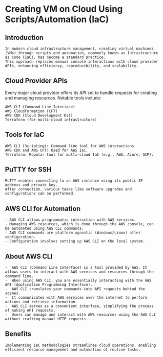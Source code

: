 # Creating VM on Cloud Using Scripts/Automation (IaC)
## Introduction
```
In modern cloud infrastructure management, creating virtual machines (VMs) through scripts and automation, commonly known as Infrastructure as Code (IaC), has become a standard practice.
This approach replaces manual console interactions with cloud provider APIs, enhancing efficiency, reproducibility, and scalability.
```
## Cloud Provider APIs
Every major cloud provider offers its API set to handle requests for creating and managing resources. Notable tools include:
```
AWS CLI (Command Line Interface)
AWS CloudFormation (CFT)
AWS CDK (Cloud Development Kit)
Terraform (for multi-cloud infrastructure)
```
## Tools for IaC
```
AWS CLI (Scripting): Command line tool for AWS interactions.
AWS CDK and AWS CFT: Used for AWS IaC.
Terraform: Popular tool for multi-cloud IaC (e.g., AWS, Azure, GCP).
```
## PuTTY for SSH
```
PuTTY enables connecting to an AWS instance using its public IP address and private key.
After connection, various tasks like software upgrades and configurations can be performed.
```
## AWS CLI for Automation
```
- AWS CLI allows programmatic interaction with AWS services.
- Managing AWS resources, which is done through the AWS console, can be automated using AWS CLI commands.
- AWS CLI commands are platform-agnostic (Windows/Linux) after configuration.
- Configuration involves setting up AWS CLI on the local system.
```

## About AWS CLI
```
-  AWS CLI (Command Line Interface) is a tool provided by AWS. It allows users to interact with AWS services and resources through the command line.
-  When using AWS CLI, you are essentially interacting with the AWS API (Application Programming Interface).
-  AWS CLI translates your commands into API requests behind the scenes.
-  It communicates with AWS services over the internet to perform actions and retrieve information.
-  AWS CLI serves as a convenient interface, simplifying the process of making API requests.
-  Users can manage and interact with AWS resources using the AWS CLI without crafting manual HTTP requests
```
## Benefits
```
Implementing IaC methodologies streamlines cloud operations, enabling efficient resource management and automation of routine tasks.
```
